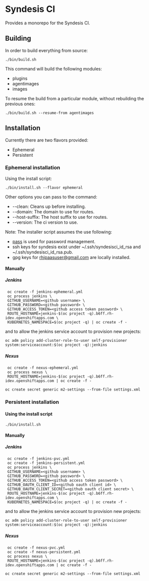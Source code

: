 # Syndesis CI

Provides a monorepo for the Syndesis CI.

## Building

In order to build everything from source:

    ./bin/build.sh
    
This command will build the following modules:

- plugins
- agentimages
- images 

To resume the build from a particular module, without rebuilding the previous ones:

    ./bin/build.sh --resume-from agentimages

## Installation

Currently there are two flavors provided:

- Ephemeral
- Persistent

### Ephemeral installation

Using the install script:

    ./bin/install.sh --flavor ephemeral 
    
Other options you can pass to the command:

- --clean: Cleans up before installing.
- --domain: The domain to use for routes.
- --host-suffix: The host suffix to use for routes.
- --version: The ci version to use.
    
Note: The installer script assumes the use following:
- [pass](https://pasword-store.org) is used for password management.    
- ssh keys for syndesis exist under ~/.ssh/syndesisci_id_rsa and ~/.ssh/syndesisci_id_rsa.pub.
- gpg keys for rhipaasuser@gmail.com are locally installed.

#### Manually

##### Jenkins

     oc create -f jenkins-ephemeral.yml
     oc process jenkins \
     GITHUB_USERNAME=<github username> \
     GITHUB_PASSWORD=<github password> \
     GITHUB_ACCESS_TOKEN=<github access token password> \
     ROUTE_HOSTNAME=jenkins-$(oc project -q).b6ff.rh-idev.openshiftapps.com \
     KUBERNETES_NAMESPACE=$(oc project -q) | oc create -f -
     
and to allow the jenkins service account to provision new projects:

    oc adm policy add-cluster-role-to-user self-provisioner system:serviceaccount:$(oc project -q):jenkins


##### Nexus

     oc create -f nexus-ephemeral.yml
     oc process nexus \
     ROUTE_HOSTNAME=jenkins-$(oc project -q).b6ff.rh-idev.openshiftapps.com | oc create -f -

    oc create secret generic m2-settings --from-file settings.xml

### Persistent installation

#### Using the install script

    ./bin/install.sh      

#### Manually

##### Jenkins

     oc create -f jenkins-pvc.yml
     oc create -f jenkins-persistent.yml
     oc process jenkins \
     GITHUB_USERNAME=<github username> \
     GITHUB_PASSWORD=<github password> \
     GITHUB_ACCESS_TOKEN=<github access token password> \
     GITHUB_OAUTH_CLIENT_ID=<github oauth client id> \
     GITHUB_OAUTH_CLIENT_SECRET=<github oauth client secret> \
     ROUTE_HOSTNAME=jenkins-$(oc project -q).b6ff.rh-idev.openshiftapps.com \
     KUBERNETES_NAMESPACE=$(oc project -q) | oc create -f -

and to allow the jenkins service account to provision new projects:

    oc adm policy add-cluster-role-to-user self-provisioner system:serviceaccount:$(oc project -q):jenkins

##### Nexus

     oc create -f nexus-pvc.yml
     oc create -f nexus-persistent.yml
     oc process nexus \
     ROUTE_HOSTNAME=jenkins-$(oc project -q).b6ff.rh-idev.openshiftapps.com | oc create -f -
     
    oc create secret generic m2-settings --from-file settings.xml

